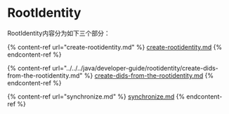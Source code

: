 # RootIdentity

RootIdentity内容分为如下三个部分：

{% content-ref url="create-rootidentity.md" %}
[create-rootidentity.md](create-rootidentity.md)
{% endcontent-ref %}

{% content-ref url="../../../java/developer-guide/rootidentity/create-dids-from-the-rootidentity.md" %}
[create-dids-from-the-rootidentity.md](../../../java/developer-guide/rootidentity/create-dids-from-the-rootidentity.md)
{% endcontent-ref %}

{% content-ref url="synchronize.md" %}
[synchronize.md](synchronize.md)
{% endcontent-ref %}
